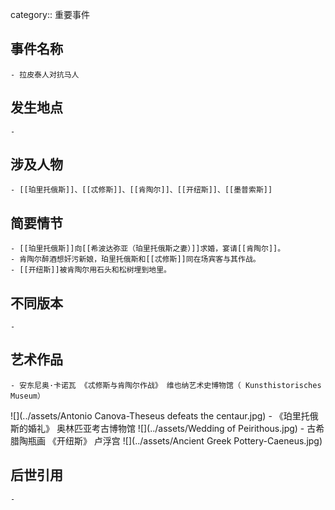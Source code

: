 category:: 重要事件
## 事件名称
	- 拉皮泰人对抗马人
## 发生地点
	-
## 涉及人物
	- [[珀里托俄斯]]、[[忒修斯]]、[[肯陶尔]]、[[开纽斯]]、[[墨普索斯]]
## 简要情节
	- [[珀里托俄斯]]向[[希波达弥亚（珀里托俄斯之妻）]]求婚，宴请[[肯陶尔]]。
	- 肯陶尔醉酒想奸污新娘，珀里托俄斯和[[忒修斯]]同在场宾客与其作战。
	- [[开纽斯]]被肯陶尔用石头和松树埋到地里。
## 不同版本
	-
## 艺术作品
	- 安东尼奥·卡诺瓦 《忒修斯与肯陶尔作战》 维也纳艺术史博物馆（ Kunsthistorisches Museum）
 ![](../assets/Antonio Canova-Theseus defeats the centaur.jpg)
	- 《珀里托俄斯的婚礼》 奥林匹亚考古博物馆
 ![](../assets/Wedding of Peirithous.jpg)
	- 古希腊陶瓶画 《开纽斯》 卢浮宫
 ![](../assets/Ancient Greek Pottery-Caeneus.jpg)
## 后世引用
	-

